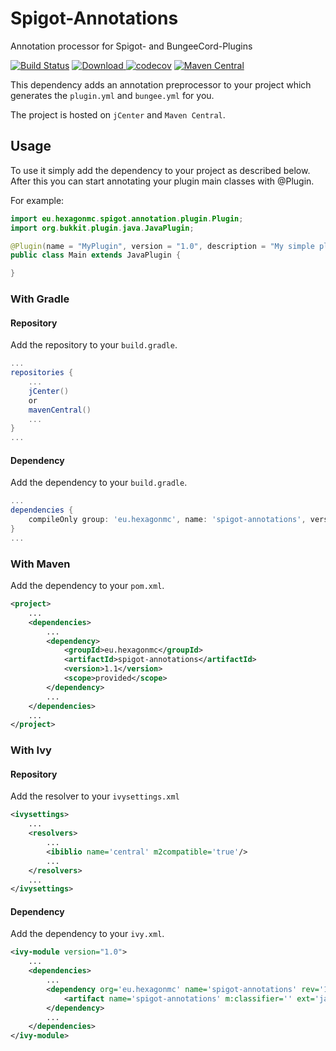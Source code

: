 # Spigot-Annotations

Annotation processor for Spigot- and BungeeCord-Plugins

[![Build Status](https://travis-ci.org/HexagonMC/Spigot-Annotations.svg?branch=master)](https://travis-ci.org/HexagonMC/Spigot-Annotations)
[ ![Download](https://api.bintray.com/packages/hexagonmc/Spigot/Spigot-Annotations/images/download.svg) ](https://bintray.com/hexagonmc/Spigot/Spigot-Annotations/_latestVersion)
[![codecov](https://codecov.io/gh/HexagonMC/Spigot-Annotations/branch/master/graph/badge.svg)](https://codecov.io/gh/HexagonMC/Spigot-Annotations)
[![Maven Central](https://img.shields.io/maven-central/v/eu.hexagonmc/spigot-annotations.svg)](https://repo1.maven.org/maven2/eu/hexagonmc/spigot-annotations/)

This dependency adds an annotation preprocessor to your project which generates the `plugin.yml` and `bungee.yml` for you.

The project is hosted on `jCenter` and `Maven Central`.

## Usage

To use it simply add the dependency to your project as described below.
After this you can start annotating your plugin main classes with @Plugin.

For example:

```java
import eu.hexagonmc.spigot.annotation.plugin.Plugin;
import org.bukkit.plugin.java.JavaPlugin;

@Plugin(name = "MyPlugin", version = "1.0", description = "My simple plugin")
public class Main extends JavaPlugin {

}
```

### With Gradle

#### Repository

Add the repository to your `build.gradle`.

```gradle
...
repositories {
    ...
    jCenter()
    or
    mavenCentral()
    ...
}
...
```

#### Dependency

Add the dependency to your `build.gradle`.

```gradle
...
dependencies {
    compileOnly group: 'eu.hexagonmc', name: 'spigot-annotations', version: '1.1'
}
...
```

### With Maven

Add the dependency to your `pom.xml`.

```xml
<project>
    ...
    <dependencies>
        ...
        <dependency>
            <groupId>eu.hexagonmc</groupId>
            <artifactId>spigot-annotations</artifactId>
            <version>1.1</version>
            <scope>provided</scope>
        </dependency>
        ...
    </dependencies>
    ...
</project>
```

### With Ivy

#### Repository

Add the resolver to your `ivysettings.xml`

```xml
<ivysettings>
    ...
    <resolvers>
        ...
        <ibiblio name='central' m2compatible='true'/>
        ...
    </resolvers>
    ...
</ivysettings>
```

#### Dependency

Add the dependency to your `ivy.xml`.

```xml
<ivy-module version="1.0">
    ...
    <dependencies>
        ...
        <dependency org='eu.hexagonmc' name='spigot-annotations' rev='1.1'>
            <artifact name='spigot-annotations' m:classifier='' ext='jar' />
        </dependency>
        ...
    </dependencies>
</ivy-module>
```
